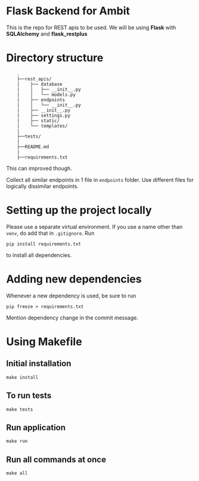# Flask Backend for Ambit

This is the repo for REST apis to be used.
We will be using **Flask** with **SQLAlchemy** and **flask_restplus**

# Directory structure
```` 
    .
    ├──rest_apis/
    |    ├── database
    |    │   ├── __init__.py
    |    │   └── models.py
    |    ├── endpoints
    |    │   └── __init__.py
    |    ├── __init__.py
    |    ├── settings.py
    |    ├── static/
    |    └── templates/
    |
    ├──tests/
    |
    ├──README.md
    |
    ├──requirements.txt
````

This can improved though.

Collect all similar endpoints in 1 file in ````endpoints```` folder. Use different files for logically dissimilar endpoints.

# Setting up the project locally
Please use a separate virtual environment. If you use a name other than ````venv````, do add that in ````.gitignore````. 
Run 
````
pip install requirements.txt
```` 
to install all dependencies.

# Adding new dependencies
Whenever a new dependency is used, be sure to run 
````
pip freeze > requirements.txt
````
Mention dependency change in the commit message.

# Using Makefile

## Initial installation

```
make install
```

## To run tests
```
make tests
```

## Run application
```
make run
```

## Run all commands at once
```
make all
```